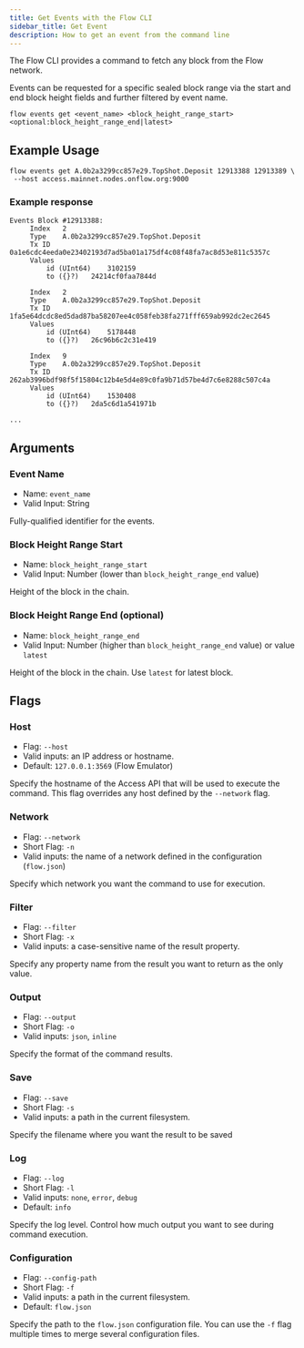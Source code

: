 ```yaml
---
title: Get Events with the Flow CLI
sidebar_title: Get Event
description: How to get an event from the command line
---
```


The Flow CLI provides a command to fetch any block from the Flow network.

Events can be requested for a specific sealed block range via the 
start and end block height fields and further filtered by event name.

```shell
flow events get <event_name> <block_height_range_start> <optional:block_height_range_end|latest>
```

## Example Usage

```shell
flow events get A.0b2a3299cc857e29.TopShot.Deposit 12913388 12913389 \
 --host access.mainnet.nodes.onflow.org:9000
```

### Example response

```shell
Events Block #12913388:
	 Index	 2
	 Type	 A.0b2a3299cc857e29.TopShot.Deposit
	 Tx ID	 0a1e6cdc4eeda0e23402193d7ad5ba01a175df4c08f48fa7ac8d53e811c5357c
	 Values
		 id (UInt64)	3102159
		 to ({}?)	24214cf0faa7844d

	 Index	 2
	 Type	 A.0b2a3299cc857e29.TopShot.Deposit
	 Tx ID	 1fa5e64dcdc8ed5dad87ba58207ee4c058feb38fa271fff659ab992dc2ec2645
	 Values
		 id (UInt64)	5178448
		 to ({}?)	26c96b6c2c31e419

	 Index	 9
	 Type	 A.0b2a3299cc857e29.TopShot.Deposit
	 Tx ID	 262ab3996bdf98f5f15804c12b4e5d4e89c0fa9b71d57be4d7c6e8288c507c4a
	 Values
		 id (UInt64)	1530408
		 to ({}?)	2da5c6d1a541971b

...
```

## Arguments

### Event Name

- Name: `event_name`
- Valid Input: String

Fully-qualified identifier for the events.

### Block Height Range Start

- Name: `block_height_range_start`
- Valid Input: Number (lower than `block_height_range_end` value)

Height of the block in the chain.

### Block Height Range End (optional)

- Name: `block_height_range_end`
- Valid Input: Number (higher than `block_height_range_end` value) or value `latest`

Height of the block in the chain. Use `latest` for latest block.

## Flags

### Host

- Flag: `--host`
- Valid inputs: an IP address or hostname.
- Default: `127.0.0.1:3569` (Flow Emulator)

Specify the hostname of the Access API that will be
used to execute the command. This flag overrides
any host defined by the `--network` flag.

### Network

- Flag: `--network`
- Short Flag: `-n`
- Valid inputs: the name of a network defined in the configuration (`flow.json`)

Specify which network you want the command to use for execution.

### Filter

- Flag: `--filter`
- Short Flag: `-x`
- Valid inputs: a case-sensitive name of the result property.

Specify any property name from the result you want to return as the only value.

### Output

- Flag: `--output`
- Short Flag: `-o`
- Valid inputs: `json`, `inline`

Specify the format of the command results.

### Save

- Flag: `--save`
- Short Flag: `-s`
- Valid inputs: a path in the current filesystem.

Specify the filename where you want the result to be saved

### Log

- Flag: `--log`
- Short Flag: `-l`
- Valid inputs: `none`, `error`, `debug`
- Default: `info`

Specify the log level. Control how much output you want to see during command execution.

### Configuration

- Flag: `--config-path`
- Short Flag: `-f`
- Valid inputs: a path in the current filesystem.
- Default: `flow.json`

Specify the path to the `flow.json` configuration file.
You can use the `-f` flag multiple times to merge
several configuration files.
